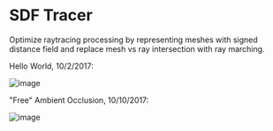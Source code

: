 # SDF Tracer

Optimize raytracing processing by representing meshes with signed distance field and replace mesh vs ray intersection with ray marching.

Hello World, 10/2/2017:

![image](https://user-images.githubusercontent.com/16845654/31110981-9f9f143e-a7bf-11e7-9784-8bdac133c1f4.png)

"Free" Ambient Occlusion, 10/10/2017:

![image](https://user-images.githubusercontent.com/16845654/31416289-efd9136e-addc-11e7-8e0a-aaaec23cc020.png)
